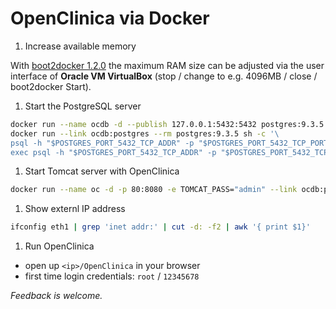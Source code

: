 OpenClinica via Docker
======================

1. Increase available memory

With [boot2docker 1.2.0](https://github.com/boot2docker/boot2docker) the maximum RAM size can be adjusted via the user interface of **Oracle VM VirtualBox** (stop / change to e.g. 4096MB / close / boot2docker Start).

1. Start the PostgreSQL server

```sh
docker run --name ocdb -d --publish 127.0.0.1:5432:5432 postgres:9.3.5
docker run --link ocdb:postgres --rm postgres:9.3.5 sh -c '\
psql -h "$POSTGRES_PORT_5432_TCP_ADDR" -p "$POSTGRES_PORT_5432_TCP_PORT" -U postgres -c "CREATE ROLE clinica LOGIN ENCRYPTED PASSWORD '\''clinica'\'' SUPERUSER NOINHERIT NOCREATEDB NOCREATEROLE" && \
exec psql -h "$POSTGRES_PORT_5432_TCP_ADDR" -p "$POSTGRES_PORT_5432_TCP_PORT" -U postgres -c "CREATE DATABASE openclinica WITH ENCODING='\''UTF8'\'' OWNER=clinica"'
```

1. Start Tomcat server with OpenClinica

```sh
docker run --name oc -d -p 80:8080 -e TOMCAT_PASS="admin" --link ocdb:postgres piegsaj/openclinica
```

1. Show externl IP address

```sh
ifconfig eth1 | grep 'inet addr:' | cut -d: -f2 | awk '{ print $1}'
```

1. Run OpenClinica

* open up `<ip>/OpenClinica` in your browser
* first time login credentials: `root` / `12345678`

*Feedback is welcome.*
